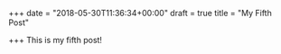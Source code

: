 +++
date = "2018-05-30T11:36:34+00:00"
draft = true
title = "My Fifth Post"

+++
This is my fifth post!
